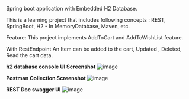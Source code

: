 Spring boot application with Embedded H2 Database. 

This is a learning project that includes following concepts :
REST, SpringBoot, H2 - In MemoryDatabase, Maven, etc.

Feature: This project implements AddToCart and AddToWishList feature.

With RestEndpoint An Item can be added to the cart, Updated , Deleted, Read the cart data.

**h2 database console UI Screenshot**
![image](https://user-images.githubusercontent.com/37165268/123541663-45571080-d763-11eb-812e-8304d8a009b4.png)

**Postman Collection Screenshot**
![image](https://user-images.githubusercontent.com/37165268/123544117-632a7280-d76f-11eb-85fd-e0c5af478cd2.png)


**REST Doc swagger UI**
![image](https://user-images.githubusercontent.com/37165268/123544131-78070600-d76f-11eb-8c1c-d93167f80305.png)


